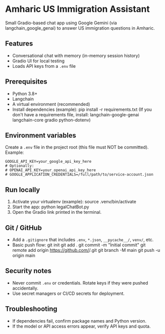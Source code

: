 # Amharic US Immigration Assistant

Small Gradio-based chat app using Google Gemini (via langchain_google_genai) to answer US immigration questions in Amharic.

## Features
- Conversational chat with memory (in-memory session history)
- Gradio UI for local testing
- Loads API keys from a `.env` file

## Prerequisites
- Python 3.8+
- Langchain 
- A virtual environment (recommended)
- Install dependencies (example):
  pip install -r requirements.txt
  (If you don't have a requirements file, install: langchain-google-genai langchain-core gradio python-dotenv)

## Environment variables
Create a `.env` file in the project root (this file must NOT be committed). Example:
```
GOOGLE_API_KEY=your_google_api_key_here
# Optionally:
# OPENAI_API_KEY=your_openai_api_key_here
# GOOGLE_APPLICATION_CREDENTIALS=/full/path/to/service-account.json
```

## Run locally
1. Activate your virtualenv (example):
   source .venv/bin/activate
2. Start the app:
   python legalChatBot.py
3. Open the Gradio link printed in the terminal.

## Git / GitHub
- Add a `.gitignore` that includes `.env`, `*.json`, `__pycache__/`, `venv/`, etc.
- Basic push flow:
  git init
  git add .
  git commit -m "Initial commit"
  git remote add origin https://github.com/<OWNER>/<REPO>.git
  git branch -M main
  git push -u origin main

## Security notes
- Never commit `.env` or credentials. Rotate keys if they were pushed accidentally.
- Use secret managers or CI/CD secrets for deployment.

## Troubleshooting
- If dependencies fail, confirm package names and Python version.
- If the model or API access errors appear, verify API keys and quota.

